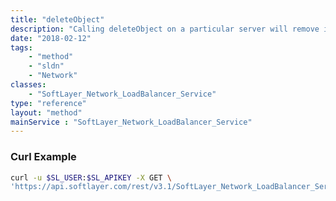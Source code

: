 ```yaml
---
title: "deleteObject"
description: "Calling deleteObject on a particular server will remove it from the load balancer.  This is the only way to remove a service from your load balancer.  If you wish to remove a server, first call this function, then reload the virtualIpAddress object and edit the remaining services to reflect the other changes that you wish to make. "
date: "2018-02-12"
tags:
    - "method"
    - "sldn"
    - "Network"
classes:
    - "SoftLayer_Network_LoadBalancer_Service"
type: "reference"
layout: "method"
mainService : "SoftLayer_Network_LoadBalancer_Service"
---
```


### Curl Example
```bash
curl -u $SL_USER:$SL_APIKEY -X GET \
'https://api.softlayer.com/rest/v3.1/SoftLayer_Network_LoadBalancer_Service/{SoftLayer_Network_LoadBalancer_ServiceID}/deleteObject'
```
